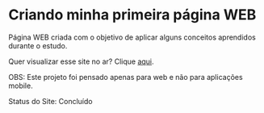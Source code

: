 # Criando minha primeira página WEB

Página WEB criada com o objetivo de aplicar alguns conceitos aprendidos durante o estudo.

Quer visualizar esse site no ar? Clique <a href="https://rodrigoeduardo347.github.io/first-project-in-html/">aqui</a>.

OBS: Este projeto foi pensado apenas para web e não para aplicações mobile.

Status do Site: Concluído